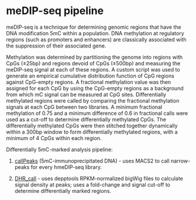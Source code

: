 meDIP-seq pipeline
================

meDIP-seq is a technique for determining genomic regions that have the DNA modification 5mC within a population. DNA methylation at regulatory regions (such as promoters and enhancers) are classically associated with the suppression of their associated gene.

Methylation was determined by partitioning the genome into regions with CpGs (±25bp) and regions devoid of CpGs (±500bp) and measuring the meDIP-seq signal at each of these regions. A custom script was used to generate an empirical cumulative distribution function of CpG regions against CpG-empty regions. A fractional methylation value was then assigned for each CpG by using the CpG-empty regions as a background from which mC signal can be measured at CpG sites.
Differentially methylated regions were called by comparing the fractional methylation signals at each CpG between two libraries. A minimum fractional methylation of 0.75 and a minimum difference of 0.6 in fractional calls were used as a cut-off to determine differentially methylated CpGs. The differentially methylated CpGs were then stitched together dynamically within a 300bp window to form differentially methylated regions, with a minimum of 4 CpGs within each region.

Differentially 5mC-marked analysis pipeline:
1) [callPeaks](https://github.com/Jwong684/bioinformatics/tree/master/analyses/hmeDIP/callPeaks.sh) (5mC-immunoprecipitated DNA) - uses MACS2 to call narrow-peaks for every hmeDIP-seq library.

2) [DHR_call](https://github.com/Jwong684/bioinformatics/tree/master/analyses/hmeDIP/DHR_call.sh) - uses depptools RPKM-normalized bigWig files to calculate signal density at peaks; uses a fold-change and signal cut-off to determine differentially marked regions.
